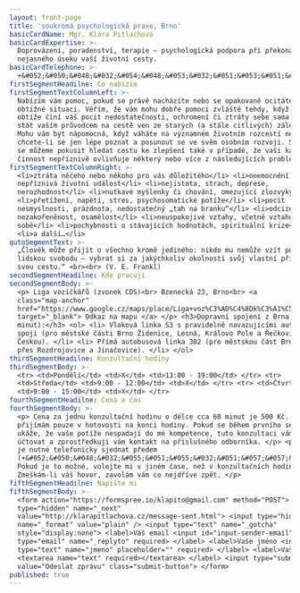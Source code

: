 ```yaml
---
layout: front-page
title: 'soukromá psychologická praxe, Brno'
basicCardName: Mgr. Klára Pitlachová
basicCardExpertise: >-
  Doprovázení, poradenství, terapie – psychologická podpora při překonávání
  nejasného úseku vaší životní cesty.
basicCardTelephone: >-
  +&#052;&#050;&#048;&#032;&#054;&#048;&#053;&#032;&#051;&#053;&#051;&#032;&#054;&#048;&#049;
firstSegmentHeadilne: Co nabízím
firstSegmentTextColumnLeft: >-
  Nabízím vám pomoc, pokud se právě nacházíte nebo se opakovaně ocitáte v
  obtížné situaci. Věřím, že vám mohu dobře pomoci zvláště tehdy, když vám
  obtíže činí váš pocit nedostatečnosti, ochromení či ztráty sebe sama. Mohu se
  stát vaším průvodcem na cestě ven ze starých (a stále citlivých) záležitostí.
  Mohu vám být nápomocná, když váháte na významném životním rozcestí nebo
  chcete-li se jen lépe poznat a posunout se ve svém osobním rozvoji. Společně
  se můžeme pokusit hledat cestu ke zlepšení také v případě, že vaši každodenní
  činnost nepříznivě ovlivňuje některý nebo více z následujících problémů:
firstSegmentTextColumnRight: >-
  <li>ztráta něčeho nebo někoho pro vás důležitého</li> <li>onemocnění či jiná
  nepříznivá životní událost</li> <li>nejistota, strach, deprese,
  nerozhodnost</li> <li>nutkavé myšlenky či chování, omezující zlozvyky</li>
  <li>přetížení, napětí, stres, psychosomatické potíže</li> <li>pocit
  nesmyslnosti, prázdnota, nedostatečný „tah na branku“</li> <li>odcizení,
  nezakořeněnost, osamělost</li> <li>neuspokojivé vztahy, včetně vztahu k
  sobě</li> <li>pochybnosti o stávajících hodnotách, spirituální krize</li>
  <li>a další…</li>
qutoSegmentText: >-
  „Člověk může přijít o všechno kromě jediného: nikdo mu nemůže vzít poslední
  lidskou svobodu – vybrat si za jakýchkoliv okolností svůj vlastní přístup,
  svou cestu.“ <br><br> (V. E. Frankl)
secondSegmentHeadilne: Kde pracuji
secondSegmentBody: >-
  <p> Liga vozíčkářů (zvonek CDS)<br> Bzenecká 23, Brno<br> <a
  class="map-anchor"
  href="https://www.google.cz/maps/place/Liga+voz%C3%AD%C4%8Dk%C3%A1%C5%99%C5%AF/@49.207363,16.6546221,17z/data=!3m1!4b1!4m5!3m4!1s0x471294bd06667b0f:0x5c8c8e3231690874!8m2!3d49.2073595!4d16.6568108"
  target="_blank"> Odkaz na mapu </a> </p> <h3>Dopravní spojení z Brna (20 - 30
  minut):</h3> <ol> <li> Vlaková linka S3 s pravidelně navazujícími autobusovými
  spoji (pro městské části Brno Židenice, Lesná, Královo Pole a Řečkovice, přes
  Českou). </li> <li> Přímá autobusová linka 302 (pro městskou část Brno Bystrc,
  přes Rozdrojovice a Jinačovice). </li> </ol>
thirdSegmentHeadilne: Konzultační hodiny
thirdSegmentBody: >-
  <tr> <td>Pondělí</td> <td>X</td> <td>13:00 - 19:00</td> </tr> <tr>
  <td>Středa</td> <td>9:00 - 12:00</td> <td>X</td> </tr> <tr> <td>Čtvrtek</td>
  <td>9:00 - 15:00</td> <td>X</td> </tr>
fourthSegmentHeadilne: Cena a čas
fourthSegmentBody: >-
  <p> Cena za jednu konzultační hodinu o délce cca 60 minut je 500 Kč. Platby
  přijímám pouze v hotovosti na konci hodiny. Pokud se během prvního setkání
  ukáže, že vaše potíže nespadají do mé kompetence, tuto konzultaci vám nebudu
  účtovat a zprostředkuji vám kontakt na příslušného odborníka. </p> <p> Schůzku
  je nutné telefonicky sjednat předem
  (+&#052;&#050;&#048;&#032;&#055;&#051;&#055;&#032;&#051;&#057;&#057;&#032;&#054;&#048;&#054;).
  Pokud je to možné, volejte mi v jiném čase, než v konzultačních hodinách.
  Zmeškám-li váš hovor, zavolám vám co nejdříve zpět. </p>
fifthSegmentHeadilne: Napište mi
fifthSegmentBody: >-
  <form action="https://formspree.io/klapito@gmail.com" method="POST"> <input
  type="hidden" name="_next"
  value="http://klarapitlachova.cz/message-sent.html"> <input type="hidden"
  name="_format" value="plain" /> <input type="text" name="_gotcha"
  style="display:none"> <label>Váš email <input id="input-sender-email"
  type="email" name="_replyto" required> </label> <label>Vaše jméno <input
  type="text" name="jmeno" placeholder="" required> </label> <label>Vaše zpráva
  <textarea name="text" required></textarea> </label> <input type="submit"
  value="Odeslat zprávu" class="submit-button"> </form>
published: true
---
```

